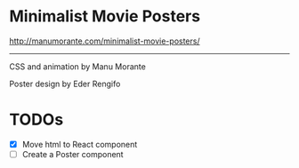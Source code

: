 # Minimalist Movie Posters

http://manumorante.com/minimalist-movie-posters/

---

CSS and animation by Manu Morante

Poster design by Eder Rengifo

# TODOs

- [x] Move html to React component
- [ ] Create a Poster component
